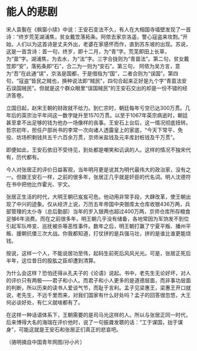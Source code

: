 # 能人的悲剧

宋人袁褧在《枫窗小牍》中说：王安石变法不久，有人在大相国寺墙壁发现了一首诗：“终岁荒芜湖浦焦，贫女戴笠落拓条。阿侬去家京洛遥，警心寇盗来攻剽。”开始，人们以为这首诗是丈夫外出，老婆在家感怀而作，直到苏东坡的出现。苏说，这是一首含诗：首一句，终岁，即十二月，为“青”字。荒芜即田上长草，为“苗”字。湖浦焦，为去水，为“法”字。三字合拢则为“青苗法”。第二句，贫女戴笠即“安”，落拓条即“石”，合二为一则为“安石”。第三句， 阿侬为吴方言，意为“吾”在此通“误”，京洛是国都，于是借指为“国”，二者合则为“误国”。第四句，“寇盗”皆民之贼也，换种说法即“贼民”，四句合起来正好是九个字“青苗法安石误国贼民”。但就是这个群众眼里“误国贼民”的王安石交出的却是一份不错的经济答卷。 

立国日起，赵宋王朝的财政就不给力。到仁宗时，朝廷每年亏空已达300万贯。几年后的英宗治平年间这一数字陡升至1570万贯。以至于1067年英宗病逝时，朝廷甚至拿不出足够的钱为他办一场像样的丧事。王安石上台后，这一情况彻底扭转。哲宗初年，担任户部尚书的李常一次向诸人透露皇上的家底，“今天下常平、免役、坊场积剩钱共五千六百余万贯，京师米盐钱及元丰库封桩钱及千万贯”。 

即便如此，王安石依旧不受待见，到处都是嘲笑和讥讽的人。这样的情况不独宋代有，历代都有。 

今人对张居正的评价日益客观，当年明月更是说其为明代最伟大的政治家，没有之一。但跟王安石一样，之前的很多年，张居正几乎就是奸臣的代名词。明人沈德符在书中把他比作霍光、宇文。 

张居正生活的时代，大明王朝已岌岌可危。他动用非常手段，大肆改革，使王朝出现了中兴的迹象。仅从经济上说，万历五年帝国中央银库太仓库收银436万两，兵部管理的太仆寺（总后勤部）当年的岁入银两也超过400万两，京师仓库所存粮食足够6年消费。而在之前很多年，明王朝几乎没有储备，各地常因为军饷发不到位引起军队哗变、巡抚被杀等恶性事件。数年之后，明王朝打赢了宁夏平叛、播州平叛、援朝抗倭三次大战。你我都知道，打仗拼的是兵强马壮，拼的是谁比谁更能烧钱。 

按说，这样一个人，不能说居功至伟，起码生前死后风风光光。可是，张居正死后半年，这位昔日的股肱之臣却遭到清算。 

为什么会这样？恐怕还得从孔夫子的《论语》说起。书中，老先生无论好坏，对人的评价只有两极——君子和小人。而君子和小人更多的是道德层面，而非事功层面的判断，所以历来的读书人爱谈气节，而耻于言利。孟子见梁惠王，梁惠王开口就说，老先生，不远千里而来，对我们国家有什么好处吗？孟子的回答很忽悠，大王何必谈好处，有仁义就啥都有了。 

在这样一种话语体系下，王朝需要的是司马光这样的人。所以与张居正同一时代，后来博得大名的海瑞在评价他时，说了一句振聋发聩的话：“工于谋国，拙于谋身”，可能这就是王安石和张居正们真正的悲哀吧。 

（骆明摘自中国青年网图/孙小片）